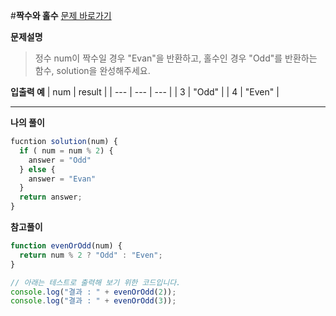 #**짝수와 홀수**
[문제 바로가기](https://school.programmers.co.kr/learn/courses/30/lessons/12937)

**문제설명**

> 정수 num이 짝수일 경우 "Evan"을 반환하고, 홀수인 경우 "Odd"를 반환하는 함수, solution을 완성해주세요.

**입출력 예**
| num | result |
| --- | --- | --- |
| 3 | "Odd" |
| 4 | "Even" |

---

**나의 풀이**

```javascript
fucntion solution(num) {
  if ( num = num % 2) {
    answer = "Odd"
  } else {
    answer = "Evan"
  }
  return answer;
}
```

**참고풀이**

```javascript
function evenOrOdd(num) {
  return num % 2 ? "Odd" : "Even";
}

// 아래는 테스트로 출력해 보기 위한 코드입니다.
console.log("결과 : " + evenOrOdd(2));
console.log("결과 : " + evenOrOdd(3));
```
